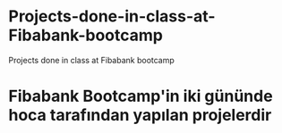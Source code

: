 # Projects-done-in-class-at-Fibabank-bootcamp
Projects done in class at Fibabank bootcamp

# Fibabank Bootcamp'in iki gününde hoca tarafından yapılan projelerdir

